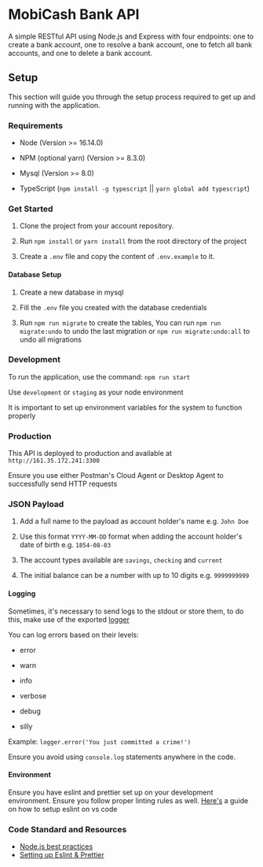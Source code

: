 # MobiCash Bank API

A simple RESTful API using Node.js and Express with four endpoints: one to create a bank account, one to resolve a bank account, one to fetch all bank accounts, and one to delete a bank account.


## Setup

This section will guide you through the setup process required to get up and running with the application.


### Requirements

-   Node (Version >= 16.14.0)

-   NPM (optional yarn) (Version >= 8.3.0)

-   Mysql (Version >= 8.0)

-   TypeScript (`npm install -g typescript` || `yarn global add typescript`)


### Get Started

1. Clone the project from your account repository.

2. Run `npm install` or `yarn install` from the root directory of the project

3. Create a `.env` file and copy the content of `.env.example` to it.


#### Database Setup

1. Create a new database in mysql

2. Fill the `.env` file you created with the database credentials

3. Run `npm run migrate` to create the tables, You can run `npm run migrate:undo` to undo the last migration or `npm run migrate:undo:all` to undo all migrations


### Development

To run the application, use the command: `npm run start`

Use `development` or `staging` as your node environment

It is important to set up environment variables for the system to function properly


### Production

This API is deployed to production and available at `http://161.35.172.241:3300`

Ensure you use either Postman's Cloud Agent or Desktop Agent to successfully send HTTP requests 


### JSON Payload

1. Add a full name to the payload as account holder's name e.g. `John Doe`

2. Use this format `YYYY-MM-DD` format when adding the account holder's date of birth e.g. `1854-08-03` 

3. The account types available are `savings`, `checking` and `current`

4. The initial balance can be a number with up to 10 digits e.g. `9999999999`


#### Logging

Sometimes, it's necessary to send logs to the stdout or store them, to do this, make use of the exported [logger](src/utils/logger)

You can log errors based on their levels:

-   error

-   warn

-   info

-   verbose

-   debug

-   silly

Example: `logger.error('You just committed a crime!')`

Ensure you avoid using `console.log` statements anywhere in the code.


#### Environment

Ensure you have eslint and prettier set up on your development environment. Ensure you follow proper linting rules as well. [Here's](https://enlear.academy/integrating-prettier-and-eslint-with-vs-code-1d2f6fb53bc9) a guide on how to setup eslint on vs code


### Code Standard and Resources
- [Node.js best practices](https://github.com/goldbergyoni/nodebestpractices)
- [Setting up Eslint & Prettier](https://enlear.academy/integrating-prettier-and-eslint-with-vs-code-1d2f6fb53bc9)
